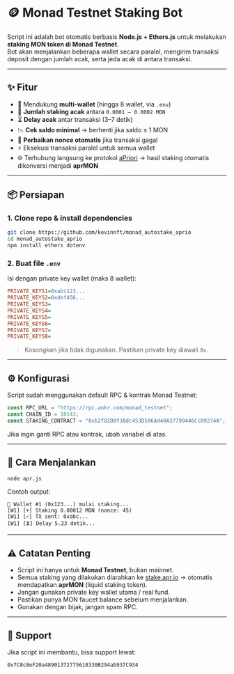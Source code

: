# 🪙 Monad Testnet Staking Bot

Script ini adalah bot otomatis berbasis **Node.js + Ethers.js** untuk melakukan **staking MON token di Monad Testnet**.  
Bot akan menjalankan beberapa wallet secara paralel, mengirim transaksi deposit dengan jumlah acak, serta jeda acak di antara transaksi.

---

## ✨ Fitur
- 🔑 Mendukung **multi-wallet** (hingga 8 wallet, via `.env`)
- 🎲 **Jumlah staking acak** antara `0.0001 – 0.0002 MON`
- ⏳ **Delay acak** antar transaksi (3–7 detik)
- 📉 **Cek saldo minimal** → berhenti jika saldo ≤ 1 MON
- 🔄 **Perbaikan nonce otomatis** jika transaksi gagal
- ⚡ Eksekusi transaksi paralel untuk semua wallet
- 🌐 Terhubung langsung ke protokol [aPriori](https://stake.apr.io/) → hasil staking otomatis dikonversi menjadi **aprMON**

---

## 📦 Persiapan
### 1. Clone repo & install dependencies
```bash
git clone https://github.com/kevinnft/monad_autostake_aprio
cd monad_autostake_aprio
npm install ethers dotenv
```

### 2. Buat file `.env`
Isi dengan private key wallet (maks 8 wallet):

```ini
PRIVATE_KEYS1=0xabc123...
PRIVATE_KEYS2=0xdef456...
PRIVATE_KEYS3=
PRIVATE_KEYS4=
PRIVATE_KEYS5=
PRIVATE_KEYS6=
PRIVATE_KEYS7=
PRIVATE_KEYS8=
```

> Kosongkan jika tidak digunakan. Pastikan private key diawali `0x`.

---

## ⚙️ Konfigurasi
Script sudah menggunakan default RPC & kontrak Monad Testnet:

```js
const RPC_URL = "https://rpc.ankr.com/monad_testnet";
const CHAIN_ID = 10143;
const STAKING_CONTRACT = "0xb2f82D0f38dc453D596Ad40A37799446Cc89274A";
```

Jika ingin ganti RPC atau kontrak, ubah variabel di atas.

---

## 🚀 Cara Menjalankan
```bash
node apr.js
```

Contoh output:
```
🔁 Wallet #1 (0x123...) mulai staking...
[W1] [+] Staking 0.00012 MON (nonce: 45)
[W1] [✓] TX sent: 0xabc...
[W1] [⏳] Delay 5.23 detik...
```

---

## ⚠️ Catatan Penting
- Script ini hanya untuk **Monad Testnet**, bukan mainnet.
- Semua staking yang dilakukan diarahkan ke [stake.apr.io](https://stake.apr.io/) → otomatis mendapatkan **aprMON** (liquid staking token).
- Jangan gunakan private key wallet utama / real fund.
- Pastikan punya MON faucet balance sebelum menjalankan.
- Gunakan dengan bijak, jangan spam RPC.

---

## 💖 Support
Jika script ini membantu, bisa support lewat:
```
0x7C8c8eF20a48901372775618330B294ab937C934
```
